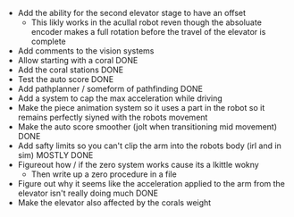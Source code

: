 - Add the ability for the second elevator stage to have an offset
  - This likly works in the acullal robot reven though the absoluate encoder makes a full rotation before the travel of the elevator is complete
- Add comments to the vision systems
- Allow starting with a coral DONE
- Add the coral stations DONE
- Test the auto score DONE
- Add pathplanner / someform of pathfinding  DONE
- Add a system to cap the max acceleration while driving
- Make the piece animation system so it uses a part in the robot so it remains perfectly siyned with the robots movement
- Make the auto score smoother (jolt when transitioning mid movement) DONE
- Add safty limits so you can't clip the arm into the robots body (irl and in sim) MOSTLY DONE
- Figureout how / if the zero system works cause its a lkittle wokny
  - Then write up a zero procedure in a file
- Figure out why it seems like the acceleration applied to the arm from the elevator isn't really doing much  DONE
- Make the elevator also affected by the corals weight